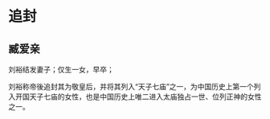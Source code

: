 # 追封

## 臧爱亲

刘裕结发妻子；仅生一女，早卒；

刘裕称帝後追封其为敬皇后，并将其列入“天子七庙”之一，为中国历史上第一个列入开国天子七庙的女性，也是中国历史上唯二进入太庙独占一世、位列正神的女性之一。
